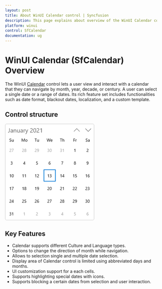 ```yaml
---
layout: post
title: About WinUI Calendar control | Syncfusion
description: This page explains about overview of the WinUI Calendar control and its overall customization features.
platform: winui
control: SfCalendar
documentation: ug
---
```


# WinUI Calendar (SfCalendar) Overview

The WinUI [Calendar](https://help.syncfusion.com/cr/winui/Syncfusion.UI.Xaml.Calendar.SfCalendar.html) control lets a user view and interact with a calendar that they can navigate by month, year, decade, or century. A user can select a single date or a range of dates. Its rich feature set includes functionalities such as date format, blackout dates, localization, and a custom template.

## Control structure

![WinUI Calendar control](Getting-Started_images/overview.png)

## Key Features

* Calendar supports different Culture and Language types.
* Options to change the direction of month while navigation.
* Allows to selection single and multiple date selection.
* Display area of Calendar control is limited using abbreviated days and months.
* UI customization support for a each cells.
* Supports highlighting special dates with icons.
* Supports blocking a certain dates from selection and user interaction.